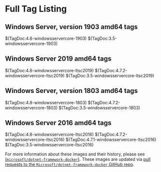 # Full Tag Listing

## Windows Server, version 1903 amd64 tags

$(TagDoc:4.8-windowsservercore-1903)
$(TagDoc:3.5-windowsservercore-1903)

## Windows Server 2019 amd64 tags

$(TagDoc:4.8-windowsservercore-ltsc2019)
$(TagDoc:4.7.2-windowsservercore-ltsc2019)
$(TagDoc:3.5-windowsservercore-ltsc2019)

## Windows Server, version 1803 amd64 tags

$(TagDoc:4.8-windowsservercore-1803)
$(TagDoc:4.7.2-windowsservercore-1803)
$(TagDoc:3.5-windowsservercore-1803)

## Windows Server 2016 amd64 tags

$(TagDoc:4.8-windowsservercore-ltsc2016)
$(TagDoc:4.7.2-windowsservercore-ltsc2016)
$(TagDoc:4.7.1-windowsservercore-ltsc2016)
$(TagDoc:3.5-windowsservercore-ltsc2016)

For more information about these images and their history, please see [(`microsoft/dotnet-framework-docker`)](https://github.com/Microsoft/dotnet-framework-docker). These images are updated via [pull requests to the `Microsoft/dotnet-framework-docker` GitHub repo](https://github.com/Microsoft/dotnet-framework-docker/pulls).

